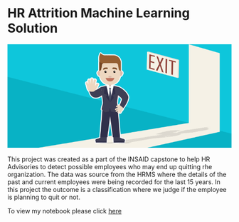 # HR Attrition Machine Learning Solution

![enter image description here](https://github.com/kishore-ohal/hr-employee-attrition/blob/main/Attrtion.png?raw=true)

This project was created as a part of the INSAID capstone to help HR Advisories to detect possible employees who may end up quitting rhe organization. The data was source from the HRMS where the details of the past and current employees were being recorded for the last 15 years.
In this project the outcome is a classification where we judge if the employee is planning to quit or not.

To view my notebook please click [here](https://github.com/kishore-ohal/hr-employee-attrition/blob/main/HR_Analytics.ipynb)

